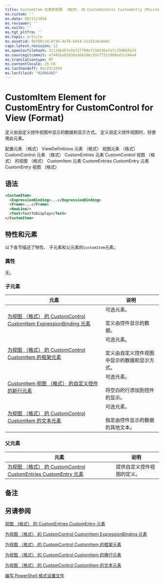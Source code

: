 ```yaml
---
title: CustomItem 元素的视图 （格式） 的 CustomControl CustomEntry |Microsoft Docs
ms.custom: ''
ms.date: 09/13/2016
ms.reviewer: ''
ms.suite: ''
ms.tgt_pltfrm: ''
ms.topic: article
ms.assetid: 98708c1d-6f39-4a76-b454-31153a6ade8c
caps.latest.revision: 12
ms.openlocfilehash: 3c110bd5fe3ef2f790ef136556afa7c29d0b5b29
ms.sourcegitcommit: e7445ba8203da304286c591ff513900ad1c244a4
ms.translationtype: MT
ms.contentlocale: zh-CN
ms.lasthandoff: 04/23/2019
ms.locfileid: "62066402"
---
```

# <a name="customitem-element-for-customentry-for-customcontrol-for-view-format"></a>CustomItem Element for CustomEntry for CustomControl for View (Format)

定义由自定义控件视图中显示的数据和显示方式。 定义自定义控件视图时，将使用此元素。

配置元素 （格式） ViewDefinitions 元素 （格式） 视图元素 （格式） CustomControl 元素 （格式） CustomEntries 元素 CustomControl 视图 （格式） 的视图 （格式） CustomItem 元素 CustomEntries CustomEntry 元素CustomEntry 视图 （格式）

## <a name="syntax"></a>语法

```xml
<CustomItem>
  <ExpressionBinding>...</ExpressionBinding>
  <Frame>...</Frame>
  <NewLine/>
  <Text>TextToDisplay</Text>
</CustomItem>
```

## <a name="attributes-and-elements"></a>特性和元素

以下各节描述了特性、 子元素和父元素的`CustomItem`元素。

### <a name="attributes"></a>属性

无。

### <a name="child-elements"></a>子元素

|元素|说明|
|-------------|-----------------|
|[为视图 （格式） 的 CustomControl CustomItem ExpressionBinding 元素](./expressionbinding-element-for-customitem-for-customcontrol-for-view-format.md)|可选元素。<br /><br /> 定义由控件显示的数据。|
|[为视图 （格式） 的 CustomControl CustomItem 的框架元素](./frame-element-for-customitem-for-customcontrol-for-view-format.md)|可选元素。<br /><br /> 定义由自定义控件视图中显示的数据和显示方式。|
|[CustomItem 视图 （格式） 的自定义控件的新行元素](./newline-element-for-customitem-for-customcontrol-for-view-format.md)|可选元素。<br /><br /> 将空白的行添加到控件的显示。|
|[为视图 （格式） 的 CustomControl CustomItem 的文本元素](./text-element-for-customitem-for-customview-for-view-format.md)|可选元素。<br /><br /> 指定由控件显示的数据的其他文本。|

### <a name="parent-elements"></a>父元素

|元素|说明|
|-------------|-----------------|
|[为视图 （格式） 的 CustomControl CustomEntries CustomEntry 元素](./customentry-element-for-customentries-for-customcontrol-for-view-format.md)|提供自定义控件视图的定义。|

## <a name="remarks"></a>备注

## <a name="see-also"></a>另请参阅

[视图 （格式） 的 CustomEntries CustomEntry 元素](./customentry-element-for-customentries-for-customcontrol-for-view-format.md)

[为视图 （格式） 的 CustomControl CustomItem ExpressionBinding 元素](./expressionbinding-element-for-customitem-for-customcontrol-for-view-format.md)

[为视图 （格式） 的 CustomControl CustomItem 的框架元素](./frame-element-for-customitem-for-customcontrol-for-view-format.md)

[为视图 （格式） 的 CustomControl CustomItem 的换行元素](./newline-element-for-customitem-for-customcontrol-for-view-format.md)

[为视图 （格式） 的 CustomControl CustomItem 的文本元素](./text-element-for-customitem-for-customview-for-view-format.md)

[编写 PowerShell 格式设置文件](./writing-a-powershell-formatting-file.md)
